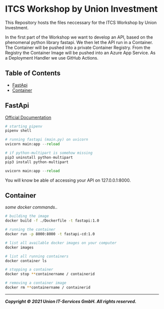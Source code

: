 <!-- omit in toc -->
# ITCS Workshop by Union Investment

This Repository hosts the files neccessary for the ITCS Workshop by Union Investment.

In the first part of the Workshop we want to develop an API, based on the phenomenal python library fastapi.
We then let the API run in a Container. The Container will be pushed into a private Container Registry.
From the Registry the Container Image will be pushed into an Azure App Service.
As a Deployment Handler we use GitHub Actions.

<!-- omit in toc -->
## Table of Contents

- [FastApi](#fastapi)
- [Container](#container)

## FastApi

[Official Documentation](https://fastapi.tiangolo.com/tutorial/request-files/)

```python
# starting pipenv
pipenv shell

# running fastapi (main.py) on uvicorn
uvicorn main:app --reload

# if python-multipart is somehow missing
pip3 uninstall python-multipart
pip3 install python-multipart

uvicorn main:app --reload
```

You will know be able of accessing your API on 127.0.0.1:8000.

## Container

*some docker commands..*

```bash
# building the image
docker build -f ./Dockerfile -t fastapi:1.0

# running the container
docker run -p 8000:8000 -t fastapi-cd:1.0

# list all available docker images on your computer
docker images

# list all running containers
docker container ls

# stopping a container
docker stop **containername / containerid

# removing a container image
docker rm **containername / containerid

```

---
***Copyright © 2021 Union IT-Services GmbH. All rights reserved.***

